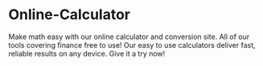 # Online-Calculator
 Make math easy with our online calculator and conversion site. All of our tools covering finance free to use! Our easy to use calculators deliver fast, reliable results on any device. Give it a try now!
